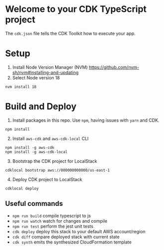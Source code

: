 # Welcome to your CDK TypeScript project
The `cdk.json` file tells the CDK Toolkit how to execute your app.

# Setup
1. Install Node Version Manager (NVM)
https://github.com/nvm-sh/nvm#installing-and-updating
2. Select Node version 18
```shell
nvm install 18
```

# Build and Deploy
1. Install packages in this repo. Use `npm`, having issues with `yarn` and CDK.
```shell
npm install
```
2. Install `aws-cdk` and `aws-cdk-local` CLI
```shell
npm install -g aws-cdk
npm install -g aws-cdk-local
```
3. Bootstrap the CDK project for LocalStack
```shell
cdklocal bootstrap aws://000000000000/us-east-1
```
4. Deploy CDK project to LocalStack
```shell
cdklocal deploy
```

## Useful commands

* `npm run build`   compile typescript to js
* `npm run watch`   watch for changes and compile
* `npm run test`    perform the jest unit tests
* `cdk deploy`      deploy this stack to your default AWS account/region
* `cdk diff`        compare deployed stack with current state
* `cdk synth`       emits the synthesized CloudFormation template
